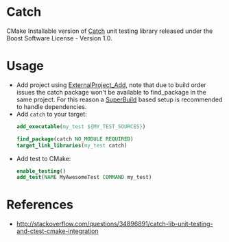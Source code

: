 # Catch

CMake Installable version of [Catch](https://github.com/philsquared/Catch) unit testing library released under the Boost Software License - Version 1.0.

# Usage

* Add project using [ExternalProject_Add](https://cmake.org/cmake/help/latest/module/ExternalProject.html), note that due 
  to build order issues the catch package won't be available to find_package in the same project. For this reason a 
  [SuperBuild](https://github.com/toomuchatonce/cmake-examples/wiki/Superbuild-with-FindPackage-for-dependencies) based setup is 
  recommended to handle dependencies.
* Add ``catch`` to your target:
    ```cmake    
    add_executable(my_test ${MY_TEST_SOURCES})

    find_package(catch NO_MODULE REQUIRED)
    target_link_libraries(my_test catch)
    ```
* Add test to CMake:
    ```cmake
    enable_testing()
    add_test(NAME MyAwesomeTest COMMAND my_test)
    ```


# References

* http://stackoverflow.com/questions/34896891/catch-lib-unit-testing-and-ctest-cmake-integration



